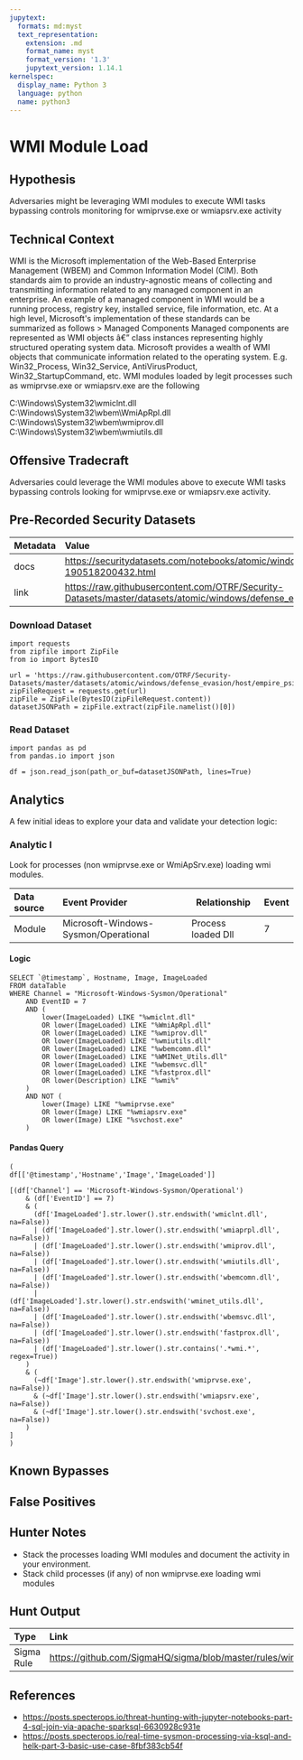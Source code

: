 ```yaml
---
jupytext:
  formats: md:myst
  text_representation:
    extension: .md
    format_name: myst
    format_version: '1.3'
    jupytext_version: 1.14.1
kernelspec:
  display_name: Python 3
  language: python
  name: python3
---
```


# WMI Module Load

## Hypothesis

Adversaries might be leveraging WMI modules to execute WMI tasks bypassing controls monitoring for wmiprvse.exe or wmiapsrv.exe activity

## Technical Context

WMI is the Microsoft implementation of the Web-Based Enterprise Management (WBEM) and Common Information Model (CIM).
Both standards aim to provide an industry-agnostic means of collecting and transmitting information related to any managed component in an enterprise. An example of a managed component in WMI would be a running process, registry key, installed service, file information, etc.
At a high level, Microsoft's implementation of these standards can be summarized as follows > Managed Components Managed components are represented as WMI objects â€” class instances representing highly structured operating system data. Microsoft provides a wealth of WMI objects that communicate information related to the operating system. E.g. Win32_Process, Win32_Service, AntiVirusProduct, Win32_StartupCommand, etc.
WMI modules loaded by legit processes such as wmiprvse.exe or wmiapsrv.exe are the following

C:\Windows\System32\wmiclnt.dll
C:\Windows\System32\wbem\WmiApRpl.dll
C:\Windows\System32\wbem\wmiprov.dll
C:\Windows\System32\wbem\wmiutils.dll

## Offensive Tradecraft

Adversaries could leverage the WMI modules above to execute WMI tasks bypassing controls looking for wmiprvse.exe or wmiapsrv.exe activity.

## Pre-Recorded Security Datasets

| Metadata  |    Value  |
|:----------|:----------|
| docs      | https://securitydatasets.com/notebooks/atomic/windows/defense_evasion/SDWIN-190518200432.html        |
| link      | https://raw.githubusercontent.com/OTRF/Security-Datasets/master/datasets/atomic/windows/defense_evasion/host/empire_psinject_PEinjection.zip  |

### Download Dataset

```{code-cell} ipython3
import requests
from zipfile import ZipFile
from io import BytesIO

url = 'https://raw.githubusercontent.com/OTRF/Security-Datasets/master/datasets/atomic/windows/defense_evasion/host/empire_psinject_PEinjection.zip'
zipFileRequest = requests.get(url)
zipFile = ZipFile(BytesIO(zipFileRequest.content))
datasetJSONPath = zipFile.extract(zipFile.namelist()[0])
```

### Read Dataset

```{code-cell} Ipython3
import pandas as pd
from pandas.io import json

df = json.read_json(path_or_buf=datasetJSONPath, lines=True)
```

## Analytics

A few initial ideas to explore your data and validate your detection logic:

### Analytic I

Look for processes (non wmiprvse.exe or WmiApSrv.exe) loading wmi modules.

| Data source | Event Provider | Relationship | Event |
|:------------|:---------------|--------------|-------|
| Module | Microsoft-Windows-Sysmon/Operational | Process loaded Dll | 7 |

#### Logic

```{code-block}
SELECT `@timestamp`, Hostname, Image, ImageLoaded
FROM dataTable
WHERE Channel = "Microsoft-Windows-Sysmon/Operational"
    AND EventID = 7
    AND (
        lower(ImageLoaded) LIKE "%wmiclnt.dll"
        OR lower(ImageLoaded) LIKE "%WmiApRpl.dll"
        OR lower(ImageLoaded) LIKE "%wmiprov.dll"
        OR lower(ImageLoaded) LIKE "%wmiutils.dll"
        OR lower(ImageLoaded) LIKE "%wbemcomn.dll"
        OR lower(ImageLoaded) LIKE "%WMINet_Utils.dll"
        OR lower(ImageLoaded) LIKE "%wbemsvc.dll"
        OR lower(ImageLoaded) LIKE "%fastprox.dll"
        OR lower(Description) LIKE "%wmi%"
    )
    AND NOT (
        lower(Image) LIKE "%wmiprvse.exe"
        OR lower(Image) LIKE "%wmiapsrv.exe"
        OR lower(Image) LIKE "%svchost.exe"
    )
```

#### Pandas Query

```{code-cell} Ipython3
(
df[['@timestamp','Hostname','Image','ImageLoaded']]

[(df['Channel'] == 'Microsoft-Windows-Sysmon/Operational')
    & (df['EventID'] == 7)
    & (
      (df['ImageLoaded'].str.lower().str.endswith('wmiclnt.dll', na=False))
      | (df['ImageLoaded'].str.lower().str.endswith('wmiaprpl.dll', na=False))
      | (df['ImageLoaded'].str.lower().str.endswith('wmiprov.dll', na=False))
      | (df['ImageLoaded'].str.lower().str.endswith('wmiutils.dll', na=False))
      | (df['ImageLoaded'].str.lower().str.endswith('wbemcomn.dll', na=False))
      | (df['ImageLoaded'].str.lower().str.endswith('wminet_utils.dll', na=False))
      | (df['ImageLoaded'].str.lower().str.endswith('wbemsvc.dll', na=False))
      | (df['ImageLoaded'].str.lower().str.endswith('fastprox.dll', na=False))
      | (df['ImageLoaded'].str.lower().str.contains('.*wmi.*', regex=True))
    )
    & (
      (~df['Image'].str.lower().str.endswith('wmiprvse.exe', na=False))
      & (~df['Image'].str.lower().str.endswith('wmiapsrv.exe', na=False))
      & (~df['Image'].str.lower().str.endswith('svchost.exe', na=False))
    )
]
)
```

## Known Bypasses

## False Positives

## Hunter Notes

* Stack the processes loading WMI modules and document the activity in your environment.
* Stack child processes (if any) of non wmiprvse.exe loading wmi modules

## Hunt Output

| Type | Link |
| :----| :----|
| Sigma Rule | https://github.com/SigmaHQ/sigma/blob/master/rules/windows/image_load/sysmon_wmi_module_load.yml |

## References
* https://posts.specterops.io/threat-hunting-with-jupyter-notebooks-part-4-sql-join-via-apache-sparksql-6630928c931e
* https://posts.specterops.io/real-time-sysmon-processing-via-ksql-and-helk-part-3-basic-use-case-8fbf383cb54f
